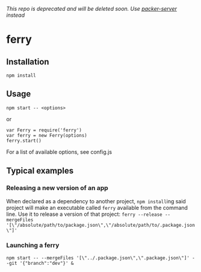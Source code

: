 *This repo is deprecated and will be deleted soon. Use [packer-server](https://github.com/vigour-io/packer-server) instead*

ferry
===

## Installation

`npm install`

## Usage

`npm start -- <options>`

or

```
var Ferry = require('ferry')
var ferry = new Ferry(options)
ferry.start()
```

For a list of available options, see config.js

## Typical examples

### Releasing a new version of an app
When declared as a dependency to another project, `npm install`ing said project will make an executable called `ferry` available from the command line. Use it to release a version of that project:
`ferry --release --mergeFiles '[\"/absolute/path/to/package.json\",\"/absolute/path/to/.package.json\"]'`

### Launching a ferry
`npm start -- --mergeFiles '[\"../.package.json\",\".package.json\"]' --git '{"branch":"dev"}' &`
